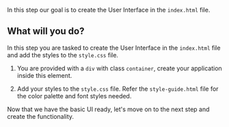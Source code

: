 In this step our goal is to create the User Interface in the `index.html` file.

## What will you do?

In this step you are tasked to create the User Interface in the `index.html` file and add the styles to the `style.css` file.

1. You are provided with a `div` with class `container`, create your application inside this element.

2. Add your styles to the `style.css` file. Refer the `style-guide.html` file for the color palette and font styles needed.

Now that we have the basic UI ready, let's move on to the next step and create the functionality.
